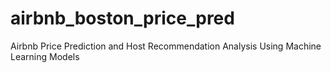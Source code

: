 # airbnb_boston_price_pred
Airbnb Price Prediction and Host Recommendation Analysis Using Machine Learning Models
